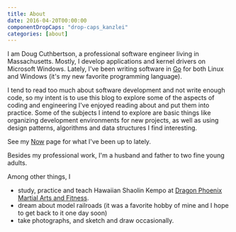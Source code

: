 ```yaml
---
title: About
date: 2016-04-20T00:00:00
componentDropCaps: "drop-caps_kanzlei"
categories: [about]
---
```


I am Doug Cuthbertson, a professional software engineer living in Massachusetts. Mostly, I develop applications and kernel drivers on Microsoft Windows. Lately, I've been writing software in [Go](https://golang.org/) for both Linux and Windows (it's my new favorite programming language).
<!--more-->

I tend to read too much about software development and not write enough code, so my intent is to use this blog to explore some of the aspects of coding and engineering I've enjoyed reading about and put them into practice. Some of the subjects I intend to explore are basic things like organizing development environments for new projects, as well as using design patterns, algorithms and data structures I find interesting.

See my [Now](/now/) page for what I've been up to lately.

Besides my professional work, I'm a husband and father to two fine young adults.

Among other things, I
- study, practice and teach Hawaiian Shaolin Kempo at [Dragon Phoenix Martial Arts and Fitness](http://dpkempo.com).
- dream about model railroads (it was a favorite hobby of mine and I hope to get back to it one day soon)
- take photographs, and sketch and draw occasionally.
